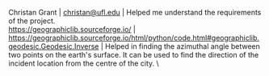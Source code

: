 Christan Grant | christan@ufl.edu | Helped me understand the requirements of the project. \
https://geographiclib.sourceforge.io/ | https://geographiclib.sourceforge.io/html/python/code.html#geographiclib.geodesic.Geodesic.Inverse | Helped in finding the azimuthal angle between two points on the earth's surface. It can be used to find the direction of the incident location from the centre of the city. \
